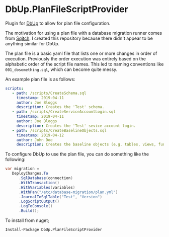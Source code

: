 # DbUp.PlanFileScriptProvider

Plugin for [DbUp](https://github.com/dbup/dbup) to allow for plan file configuration.

The motivation for using a plan file with a database migration runner comes from [Sqitch](https://github.com/sqitchers/sqitch). I created this repository because there didn't appear to be anything similar for DbUp.

The plan file is a basic yaml file that lists one or more changes in order of execution. Previously the order execution was entirely based on the alphabetic order of the script file names. This led to naming conventions like `001_dosomething.sql`, which can become quite messy.

An example plan file is as follows:
```yaml
scripts:
   - path: /scripts/CreateSchema.sql
     timestamp: 2019-04-11
     author: Joe Bloggs
     description: Creates the 'Test' schema.
   - path: /scripts/CreateServiceAccountLogin.sql
     timestamp: 2019-04-11
     author: Joe Bloggs
     description: Creates the 'Test' sevice account login.
   - path: /scripts/CreateBaselineObjects.sql
     timestamp: 2019-04-12
     author: John Doe
     description: Creates the baseline objects (e.g. tables, views, functions, stored-procs, etc).
```

To configure DbUp to use the plan file, you can do something like the following:
```csharp
var migration =
   DeployChanges.To
      .SqlDatabase(connection)
      .WithTransaction()
      .WithVariables(variables)
      .WithPan("/etc/database-migration/plan.yml")
      .JournalToSqlTable("Test", "Version")
      .LogScriptOutput()
      .LogToConsole()
      .Build();
```

To install from nuget;
```bash
Install-Package DbUp.PlanFileScriptProvider
```
